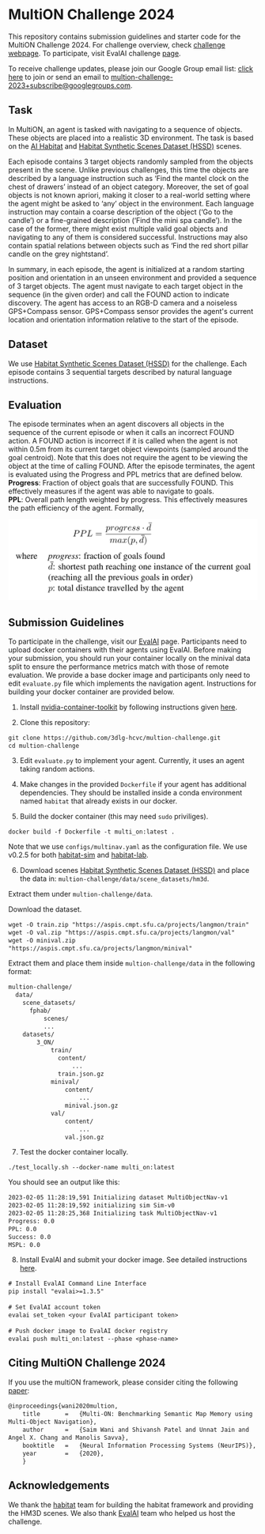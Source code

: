 # MultiON Challenge 2024

This repository contains submission guidelines and starter code for the MultiON Challenge 2024. For challenge overview, check [challenge webpage](http://multion-challenge.cs.sfu.ca). To participate, visit EvalAI challenge [page](https://eval.ai/web/challenges/challenge-page/2276/overview).

To receive challenge updates, please join our Google Group email list: [click here](https://groups.google.com/g/multion-challenge-2023) to join or send an email to [multion-challenge-2023+subscribe@googlegroups.com](mailto:multion-challenge-2023+subscribe@googlegroups.com).

## Task 

In MultiON, an agent is tasked with navigating to a sequence of objects. These objects are placed into a realistic 3D environment. The task is based on the [AI Habitat](https://aihabitat.org/) and [Habitat Synthetic Scenes Dataset (HSSD)](https://3dlg-hcvc.github.io/hssd/) scenes.
                
Each episode contains 3 target objects randomly sampled from the objects present in the scene. Unlike previous challenges, this time the objects are described by a language instruction such as ‘Find the mantel clock on the chest of drawers’ instead of an object category. Moreover, the set of goal objects is not known apriori, making it closer to a real-world setting where the agent might be asked to ‘any’ object in the environment.
Each language instruction may contain a coarse description of the object (‘Go to the candle’) or a fine-grained description (‘Find the mini spa candle’). In the case of the former, there might exist multiple valid goal objects and navigating to any of them is considered successful. Instructions may also contain spatial relations between objects such as ‘Find the red short pillar candle on the grey nightstand’.

In summary, in each episode, the agent is initialized at a random starting position and orientation in an unseen environment and provided a sequence of 3 target objects. The agent must navigate to each target object in the sequence (in the given order) and call the FOUND action to indicate discovery. The agent has access to an RGB-D camera and a noiseless GPS+Compass sensor. GPS+Compass sensor provides the agent's current location and orientation information relative to the start of the episode.

## Dataset
We use [Habitat Synthetic Scenes Dataset (HSSD)](https://3dlg-hcvc.github.io/hssd/) for the challenge. Each episode contains 3 sequential targets described by natural language instructions.

## Evaluation

The episode terminates when an agent discovers all objects in the sequence of the current episode or when it calls an incorrect FOUND action. A FOUND action is incorrect if it is called when the agent is not within 0.5m from its current target object viewpoints (sampled around the goal centroid). Note that this does not require the agent to be viewing the object at the time of calling FOUND. After the episode terminates, the agent is evaluated using the Progress and PPL metrics that are defined below.  
**Progress**: Fraction of object goals that are successfully FOUND. This effectively measures if the agent was able to navigate to goals.  
**PPL**: Overall path length weighted by progress. This effectively measures the path efficiency of the agent. Formally, 

![PPL Formula](imgs/PPL.png "PPL Formula")

## Submission Guidelines 

To participate in the challenge, visit our [EvalAI](https://eval.ai/web/challenges/challenge-page/2276/overview) page. Participants need to upload docker containers with their agents using EvalAI. Before making your submission, you should run your container locally on the minival data split to ensure the performance metrics match with those of remote evaluation. We provide a base docker image and participants only need to edit `evaluate.py` file which implements the navigation agent. Instructions for building your docker container are provided below.


1. Install [nvidia-container-toolkit](https://github.com/NVIDIA/nvidia-container-toolkit) by following instructions given [here](https://docs.nvidia.com/datacenter/cloud-native/container-toolkit/latest/install-guide.html).

2. Clone this repository: 
```
git clone https://github.com/3dlg-hcvc/multion-challenge.git
cd multion-challenge
```
3. Edit `evaluate.py` to implement your agent. Currently, it uses an agent taking random actions.

4. Make changes in the provided `Dockerfile` if your agent has additional dependencies. They should be installed inside a conda environment named `habitat` that already exists in our docker.

5. Build the docker container (this may need `sudo` priviliges).

```
docker build -f Dockerfile -t multi_on:latest .
```

Note that we use `configs/multinav.yaml` as the configuration file. We use v0.2.5 for both [habitat-sim](https://github.com/facebookresearch/habitat-sim) and [habitat-lab](https://github.com/facebookresearch/habitat-lab).

6. Download scenes [Habitat Synthetic Scenes Dataset (HSSD)](https://3dlg-hcvc.github.io/hssd/) and place the data in: `multion-challenge/data/scene_datasets/hm3d`. 

Extract them under `multion-challenge/data`.

Download the dataset.

```
wget -O train.zip "https://aspis.cmpt.sfu.ca/projects/langmon/train"
wget -O val.zip "https://aspis.cmpt.sfu.ca/projects/langmon/val"
wget -O minival.zip "https://aspis.cmpt.sfu.ca/projects/langmon/minival"
```

Extract them and place them inside `multion-challenge/data` in the following format:

```
multion-challenge/
  data/
    scene_datasets/
      fphab/
          scenes/
          ...
    datasets/
        3_ON/
            train/
              content/
                  ...
              train.json.gz
            minival/
                content/
                    ...
                minival.json.gz
            val/
                content/
                    ...
                val.json.gz
```

7. Test the docker container locally.

```
./test_locally.sh --docker-name multi_on:latest
```
You should see an output like this:

```
2023-02-05 11:28:19,591 Initializing dataset MultiObjectNav-v1
2023-02-05 11:28:19,592 initializing sim Sim-v0
2023-02-05 11:28:25,368 Initializing task MultiObjectNav-v1
Progress: 0.0
PPL: 0.0
Success: 0.0
MSPL: 0.0
```

8. Install EvalAI and submit your docker image. See detailed instructions [here](https://cli.eval.ai/).

```
# Install EvalAI Command Line Interface
pip install "evalai>=1.3.5"

# Set EvalAI account token
evalai set_token <your EvalAI participant token>

# Push docker image to EvalAI docker registry
evalai push multi_on:latest --phase <phase-name>
```


## Citing MultiON Challenge 2024
If you use the multiON framework, please consider citing the following [paper](https://arxiv.org/pdf/2012.03912.pdf):
```
@inproceedings{wani2020multion,
    title       =   {Multi-ON: Benchmarking Semantic Map Memory using Multi-Object Navigation},
    author      =   {Saim Wani and Shivansh Patel and Unnat Jain and Angel X. Chang and Manolis Savva},
    booktitle   =   {Neural Information Processing Systems (NeurIPS)},
    year        =   {2020},
    }
```

## Acknowledgements
We thank the [habitat](https://aihabitat.org/) team for building the habitat framework and providing the HM3D scenes. We also thank [EvalAI](https://eval.ai/) team who helped us host the challenge.
